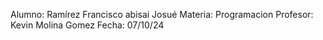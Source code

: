 Alumno: Ramírez Francisco abisai Josué 
Materia: Programacion
Profesor: Kevin Molina Gomez
Fecha: 07/10/24
